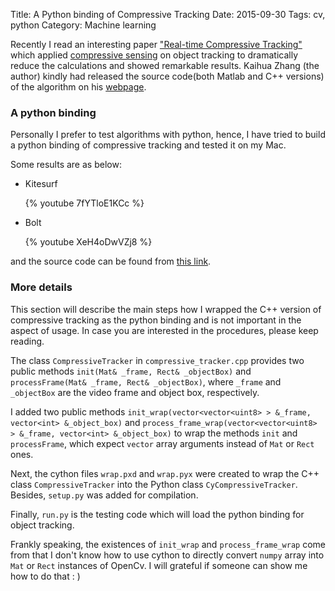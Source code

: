 Title: A Python binding of Compressive Tracking
Date: 2015-09-30
Tags: cv, python
Category: Machine learning


Recently I read an interesting paper ["Real-time Compressive Tracking"](http://www4.comp.polyu.edu.hk/~cslzhang/CT/eccv_ct_camera.pdf) which applied [compressive sensing](https://en.wikipedia.org/wiki/Compressed_sensing) on object tracking to dramatically reduce the calculations and showed remarkable results.
Kaihua Zhang (the author) kindly had released the source code(both Matlab and C++ versions) of the algorithm on his [webpage](http://www4.comp.polyu.edu.hk/~cslzhang/CT/CT.htm).

### A python binding

Personally I prefer to test algorithms with python,
hence, I have tried to build a python binding of compressive tracking and tested it on my Mac.

Some results are as below:


- Kitesurf

    {% youtube 7fYTloE1KCc %}

- Bolt

    {% youtube XeH4oDwVZj8 %}

and the source code can be found from [this link](https://github.com/tsaith/pyct).

### More details

This section will describe the main steps how I wrapped the C++ version of compressive tracking as the python binding and is not important in the aspect of usage.
In case you are interested in the procedures,
please keep reading.

The class `CompressiveTracker` in `compressive_tracker.cpp` provides two public methods `init(Mat& _frame, Rect& _objectBox)` and `processFrame(Mat& _frame, Rect& _objectBox)`,
where `_frame` and `_objectBox` are the video frame and object box, respectively.

I added two public methods `init_wrap(vector<vector<uint8> > &_frame, vector<int> &_object_box)` and `process_frame_wrap(vector<vector<uint8> > &_frame, vector<int> &_object_box)` to wrap the methods `init` and `processFrame`, which expect `vector` array arguments instead of `Mat` or `Rect` ones.

Next, the cython files `wrap.pxd` and `wrap.pyx` were created to wrap the C++ class `CompressiveTracker` into the Python class `CyCompressiveTracker`.
Besides, `setup.py` was added for compilation.

Finally, `run.py` is the testing code which will load the python binding for object tracking.

Frankly speaking, the existences of `init_wrap` and `process_frame_wrap` come from that I don't know how to use cython to directly convert `numpy` array into `Mat` or `Rect` instances of OpenCv.
I will grateful if someone can show me how to do that : )




